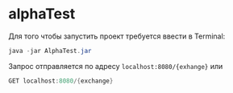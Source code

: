 # alphaTest
Для того чтобы запустить проект требуется ввести в Terminal:
```java
java -jar AlphaTest.jar
```
Запрос отправляется по адресу
`localhost:8080/{exhange}`
или
```java
GET localhost:8080/{exchange}
